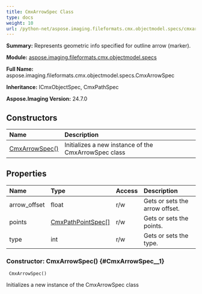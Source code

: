 ```yaml
---
title: CmxArrowSpec Class
type: docs
weight: 10
url: /python-net/aspose.imaging.fileformats.cmx.objectmodel.specs/cmxarrowspec/
---
```


**Summary:** Represents geometric info specified for outline arrow (marker).

**Module:** [aspose.imaging.fileformats.cmx.objectmodel.specs](/imaging/python-net/aspose.imaging.fileformats.cmx.objectmodel.specs/)

**Full Name:** aspose.imaging.fileformats.cmx.objectmodel.specs.CmxArrowSpec

**Inheritance:** ICmxObjectSpec, CmxPathSpec

**Aspose.Imaging Version:** 24.7.0

## **Constructors**
| **Name** | **Description** |
| :- | :- |
| [CmxArrowSpec()](#CmxArrowSpec__1) | Initializes a new instance of the CmxArrowSpec class |
## **Properties**
| **Name** | **Type** | **Access** | **Description** |
| :- | :- | :- | :- |
| arrow_offset | float | r/w | Gets or sets the arrow offset. |
| points | [CmxPathPointSpec[]](/imaging/python-net/aspose.imaging.fileformats.cmx.objectmodel.specs/cmxpathpointspec) | r/w | Gets or sets the points. |
| type | int | r/w | Gets or sets the type. |


### Constructor: CmxArrowSpec() {#CmxArrowSpec__1}


```
 CmxArrowSpec() 
```

Initializes a new instance of the CmxArrowSpec class

